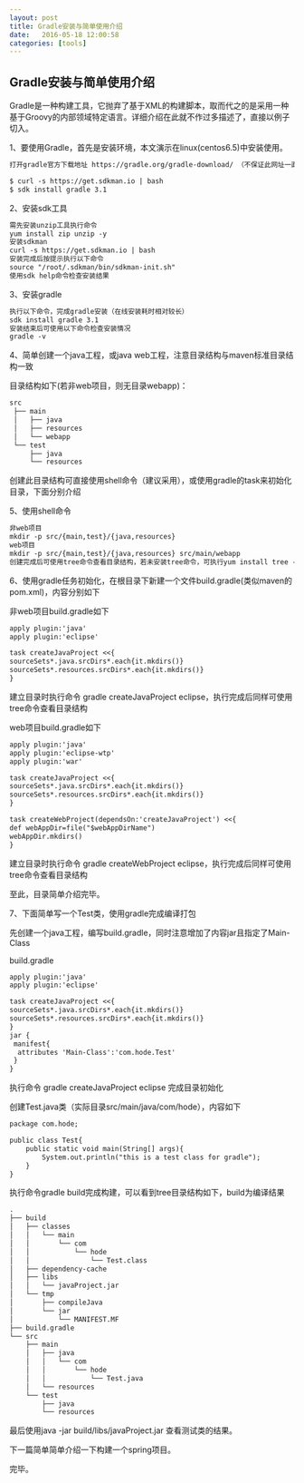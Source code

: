 ```yaml
---
layout: post
title: Gradle安装与简单使用介绍
date:   2016-05-18 12:00:58
categories: [tools]
---
```


## Gradle安装与简单使用介绍

Gradle是一种构建工具，它抛弃了基于XML的构建脚本，取而代之的是采用一种基于Groovy的内部领域特定语言。详细介绍在此就不作过多描述了，直接以例子切入。

1、要使用Gradle，首先是安装环境，本文演示在linux(centos6.5)中安装使用。

```markdown
打开gradle官方下载地址 https://gradle.org/gradle-download/ （不保证此网址一直不变更），可以看到官方给出两句命令完成Gradle的安装，如下（第2、3步使用）：

$ curl -s https://get.sdkman.io | bash
$ sdk install gradle 3.1

```

2、安装sdk工具

```markdown
需先安装unzip工具执行命令
yum install zip unzip -y
安装sdkman
curl -s https://get.sdkman.io | bash
安装完成后按提示执行以下命令
source "/root/.sdkman/bin/sdkman-init.sh"
使用sdk help命令检查安装结果
```

3、安装gradle

```markdown
执行以下命令，完成gradle安装（在线安装耗时相对较长）
sdk install gradle 3.1
安装结束后可使用以下命令检查安装情况
gradle -v
```

4、简单创建一个java工程，或java web工程，注意目录结构与maven标准目录结构一致

目录结构如下(若非web项目，则无目录webapp)：

```markdown
src
 ├── main
 │   ├── java
 │   ├── resources
 │   └── webapp
 └── test
     ├── java
     └── resources
```

创建此目录结构可直接使用shell命令（建议采用），或使用gradle的task来初始化目录，下面分别介绍

5、使用shell命令

```markdown
非web项目
mkdir -p src/{main,test}/{java,resources}
web项目
mkdir -p src/{main,test}/{java,resources} src/main/webapp
创建完成后可使用tree命令查看目录结构，若未安装tree命令，可执行yum install tree -y完成安装
```

6、使用gradle任务初始化，在根目录下新建一个文件build.gradle(类似maven的pom.xml)，内容分别如下

非web项目build.gradle如下

```markdown
apply plugin:'java'
apply plugin:'eclipse'

task createJavaProject <<{
sourceSets*.java.srcDirs*.each{it.mkdirs()}
sourceSets*.resources.srcDirs*.each{it.mkdirs()}
}
```

建立目录时执行命令 gradle createJavaProject eclipse，执行完成后同样可使用tree命令查看目录结构

web项目build.gradle如下

```markdown
apply plugin:'java'
apply plugin:'eclipse-wtp'
apply plugin:'war'

task createJavaProject <<{
sourceSets*.java.srcDirs*.each{it.mkdirs()}
sourceSets*.resources.srcDirs*.each{it.mkdirs()}
}

task createWebProject(dependsOn:'createJavaProject') <<{
def webAppDir=file("$webAppDirName")
webAppDir.mkdirs()
}
```

建立目录时执行命令 gradle createWebProject eclipse，执行完成后同样可使用tree命令查看目录结构

至此，目录简单介绍完毕。


7、下面简单写一个Test类，使用gradle完成编译打包

先创建一个java工程，编写build.gradle，同时注意增加了内容jar且指定了Main-Class

build.gradle

```markdown
apply plugin:'java'
apply plugin:'eclipse'

task createJavaProject <<{
sourceSets*.java.srcDirs*.each{it.mkdirs()}
sourceSets*.resources.srcDirs*.each{it.mkdirs()}
}
jar {
 manifest{
  attributes 'Main-Class':'com.hode.Test'
 }
}
```

执行命令 gradle createJavaProject eclipse 完成目录初始化

创建Test.java类（实际目录src/main/java/com/hode），内容如下

```markdown
package com.hode;

public class Test{
	public static void main(String[] args){
		System.out.println("this is a test class for gradle");
	}
}
```

执行命令gradle build完成构建，可以看到tree目录结构如下，build为编译结果

```markdown
.
├── build
│   ├── classes
│   │   └── main
│   │       └── com
│   │           └── hode
│   │               └── Test.class
│   ├── dependency-cache
│   ├── libs
│   │   └── javaProject.jar
│   └── tmp
│       ├── compileJava
│       └── jar
│           └── MANIFEST.MF
├── build.gradle
└── src
    ├── main
    │   ├── java
    │   │   └── com
    │   │       └── hode
    │   │           └── Test.java
    │   └── resources
    └── test
        ├── java
        └── resources
```

最后使用java -jar build/libs/javaProject.jar 查看测试类的结果。

下一篇简单简单介绍一下构建一个spring项目。

完毕。

